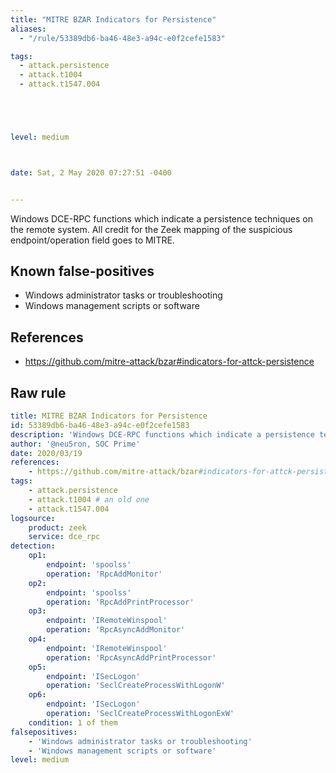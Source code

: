 ```yaml
---
title: "MITRE BZAR Indicators for Persistence"
aliases:
  - "/rule/53389db6-ba46-48e3-a94c-e0f2cefe1583"

tags:
  - attack.persistence
  - attack.t1004
  - attack.t1547.004





level: medium



date: Sat, 2 May 2020 07:27:51 -0400


---
```


Windows DCE-RPC functions which indicate a persistence techniques on the remote system. All credit for the Zeek mapping of the suspicious endpoint/operation field goes to MITRE.

<!--more-->


## Known false-positives

* Windows administrator tasks or troubleshooting
* Windows management scripts or software



## References

* https://github.com/mitre-attack/bzar#indicators-for-attck-persistence


## Raw rule
```yaml
title: MITRE BZAR Indicators for Persistence
id: 53389db6-ba46-48e3-a94c-e0f2cefe1583
description: 'Windows DCE-RPC functions which indicate a persistence techniques on the remote system. All credit for the Zeek mapping of the suspicious endpoint/operation field goes to MITRE.'
author: '@neu5ron, SOC Prime'
date: 2020/03/19
references:
    - https://github.com/mitre-attack/bzar#indicators-for-attck-persistence
tags:
    - attack.persistence
    - attack.t1004 # an old one
    - attack.t1547.004
logsource:
    product: zeek
    service: dce_rpc
detection:
    op1:
        endpoint: 'spoolss'
        operation: 'RpcAddMonitor'
    op2:
        endpoint: 'spoolss'
        operation: 'RpcAddPrintProcessor'
    op3:
        endpoint: 'IRemoteWinspool'
        operation: 'RpcAsyncAddMonitor'
    op4:
        endpoint: 'IRemoteWinspool'
        operation: 'RpcAsyncAddPrintProcessor'
    op5:
        endpoint: 'ISecLogon'
        operation: 'SeclCreateProcessWithLogonW'
    op6:
        endpoint: 'ISecLogon'
        operation: 'SeclCreateProcessWithLogonExW'
    condition: 1 of them
falsepositives:
    - 'Windows administrator tasks or troubleshooting'
    - 'Windows management scripts or software'
level: medium

```
